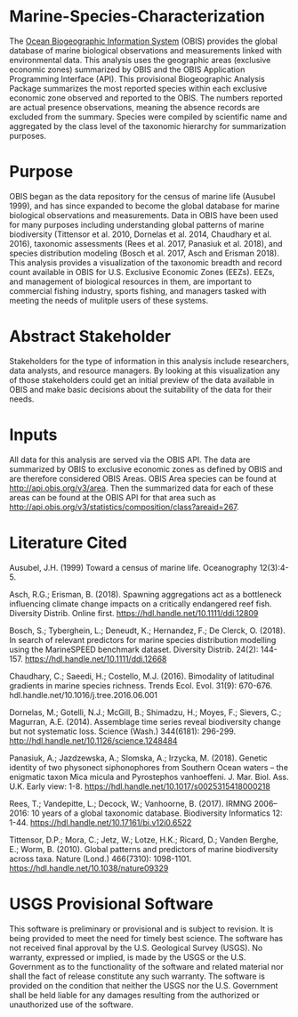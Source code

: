 # Marine-Species-Characterization
The [Ocean Biogeographic Information System](http://iobis.org) (OBIS) provides the global database of marine biological observations and measurements linked with environmental data. This analysis uses the geographic areas (exclusive economic zones) summarized by OBIS and the OBIS Application Programming Interface (API). This provisional Biogeographic Analysis Package summarizes the most reported species within each exclusive economic zone observed and reported to the OBIS. The numbers reported are actual presence observations, meaning the absence records are excluded from the summary. Species were compiled by scientific name and aggregated by the class level of the taxonomic hierarchy for summarization purposes.

# Purpose
OBIS began as the data repository for the census of marine life (Ausubel 1999), and has since expanded to become the global database for marine biological observations and measurements. Data in OBIS have been used for many purposes including understanding global patterns of marine biodiversity (Tittensor et al. 2010, Dornelas et al. 2014, Chaudhary et al. 2016), taxonomic assessments (Rees et al. 2017, Panasiuk et al. 2018), and species distribution modeling (Bosch et al. 2017, Asch and Erisman 2018). This analysis provides a visualization of the taxonomic breadth and record count available in OBIS for U.S. Exclusive Economic Zones (EEZs). EEZs, and management of biological resources in them, are important to commercial fishing industry, sports fishing, and managers tasked with meeting the needs of mulitple users of these systems. 

# Abstract Stakeholder
Stakeholders for the type of information in this analysis include researchers, data analysts, and resource managers. By looking at this visualization any of those stakeholders could get an initial preview of the data available in OBIS and make basic decisions about the suitability of the data for their needs.


# Inputs
All data for this analysis are served via the OBIS API. The data are summarized by OBIS to exclusive economic zones as defined by OBIS and are therefore considered OBIS Areas. OBIS Area species can be found at http://api.obis.org/v3/area. Then the summarized data for each of these areas can be found at the OBIS API for that area such as http://api.obis.org/v3/statistics/composition/class?areaid=267.

# Literature Cited
Ausubel, J.H. (1999) Toward a census of marine life. Oceanography 12(3):4-5.

Asch, R.G.; Erisman, B. (2018). Spawning aggregations act as a bottleneck influencing climate change impacts on a critically   endangered reef fish. Diversity Distrib. Online first. https://hdl.handle.net/10.1111/ddi.12809

Bosch, S.; Tyberghein, L.; Deneudt, K.; Hernandez, F.; De Clerck, O. (2018). In search of relevant predictors for marine species distribution modelling using the MarineSPEED benchmark dataset. Diversity Distrib. 24(2): 144-157. https://hdl.handle.net/10.1111/ddi.12668

Chaudhary, C.; Saeedi, H.; Costello, M.J. (2016). Bimodality of latitudinal gradients in marine species richness. Trends Ecol. Evol. 31(9): 670-676. hdl.handle.net/10.1016/j.tree.2016.06.001

Dornelas, M.; Gotelli, N.J.; McGill, B.; Shimadzu, H.; Moyes, F.; Sievers, C.; Magurran, A.E. (2014). Assemblage time series reveal biodiversity change but not systematic loss. Science (Wash.) 344(6181): 296-299. http://hdl.handle.net/10.1126/science.1248484

Panasiuk, A.; Jazdzewska, A.; Slomska, A.; Irzycka, M. (2018). Genetic identity of two physonect siphonophores from Southern Ocean  waters – the enigmatic taxon Mica micula and Pyrostephos vanhoeffeni. J. Mar. Biol. Ass. U.K. Early view: 1-8. https://hdl.handle.net/10.1017/s0025315418000218

Rees, T.; Vandepitte, L.; Decock, W.; Vanhoorne, B. (2017). IRMNG 2006–2016: 10 years of a global taxonomic database. Biodiversity Informatics 12: 1-44. https://hdl.handle.net/10.17161/bi.v12i0.6522

Tittensor, D.P.; Mora, C.; Jetz, W.; Lotze, H.K.; Ricard, D.; Vanden Berghe, E.; Worm, B. (2010). Global patterns and predictors of marine biodiversity across taxa. Nature (Lond.) 466(7310): 1098-1101. https://hdl.handle.net/10.1038/nature09329

# USGS Provisional Software
This software is preliminary or provisional and is subject to revision. It is being provided to meet the need for timely best science. The software has not received final approval by the U.S. Geological Survey (USGS). No warranty, expressed or implied, is made by the USGS or the U.S. Government as to the functionality of the software and related material nor shall the fact of release constitute any such warranty. The software is provided on the condition that neither the USGS nor the U.S. Government shall be held liable for any damages resulting from the authorized or unauthorized use of the software.

